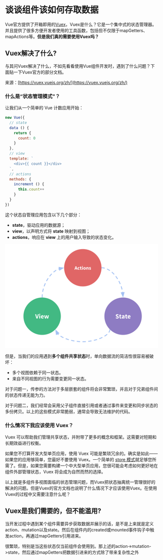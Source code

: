 # 谈谈组件该如何存取数据

Vue官方提供了开箱即用的[Vuex](https://vuex.vuejs.org/zh/)，Vuex是什么？它是一个集中式的状态管理器。并且提供了很多方便开发者使用的工具函数，包括但不仅限于mapGetters、mapActions等。**但是我们真的需要使用Vuex吗？**

## Vuex解决了什么?

与其问Vuex解决了什么，不如先看看使用Vue组件开发时，遇到了什么问题？下面贴一下Vuex官方的部分文档。

来源：[https://vuex.vuejs.org/zh/](https://vuex.vuejs.org/zh/)

### 什么是“状态管理模式”？

让我们从一个简单的 Vue 计数应用开始：

```javascript
new Vue({
  // state
  data () {
    return {
      count: 0
    }
  },
  // view
  template: `
    <div>{{ count }}</div>
  `,
  // actions
  methods: {
    increment () {
      this.count++
    }
  }
})
```

这个状态自管理应用包含以下几个部分：

* **state**，驱动应用的数据源；
* **view**，以声明方式将 **state** 映射到视图；
* **actions**，响应在 **view** 上的用户输入导致的状态变化。

![](.gitbook/assets/image.png)

但是，当我们的应用遇到**多个组件共享状态**时，单向数据流的简洁性很容易被破坏：

* 多个视图依赖于同一状态。
* 来自不同视图的行为需要变更同一状态。

对于问题一，传参的方法对于多层嵌套的组件将会非常繁琐，并且对于兄弟组件间的状态传递无能为力。

对于问题二，我们经常会采用父子组件直接引用或者通过事件来变更和同步状态的多份拷贝。以上的这些模式非常脆弱，通常会导致无法维护的代码。

### 什么情况下我应该使用 Vuex？

Vuex 可以帮助我们管理共享状态，并附带了更多的概念和框架。这需要对短期和长期效益进行权衡。

如果您不打算开发大型单页应用，使用 Vuex 可能是繁琐冗余的。确实是如此——如果您的应用够简单，您最好不要使用 Vuex。一个简单的 [store 模式](https://cn.vuejs.org/v2/guide/state-management.html#%E7%AE%80%E5%8D%95%E7%8A%B6%E6%80%81%E7%AE%A1%E7%90%86%E8%B5%B7%E6%AD%A5%E4%BD%BF%E7%94%A8)就足够您所需了。但是，如果您需要构建一个中大型单页应用，您很可能会考虑如何更好地在组件外部管理状态，Vuex 将会成为自然而然的选择。

以上就是多组件多视图面临的状态管理问题，而Vuex把状态抽离统一管理很好的解决的问题。但是Vuex的官方文档也说明了什么情况下才应该使用Vuex。在使用Vuex的过程中又需要注意什么呢？

## Vuex是我们需要的，但不能滥用?

当开发过程中遇到某个组件需要异步获取数据并展示的话，是不是上来就是定义action、mutation以及state。然后在组件内的created或mounted事件钩子中触发action，再通过mapGetters引用进来。

很繁琐，特别是当这些状态仅当前组件会使用到。那上述的action-&gt;mutation-&gt;state，然后通过mapGetters把数据引进来的方式除了带来复杂性之外




